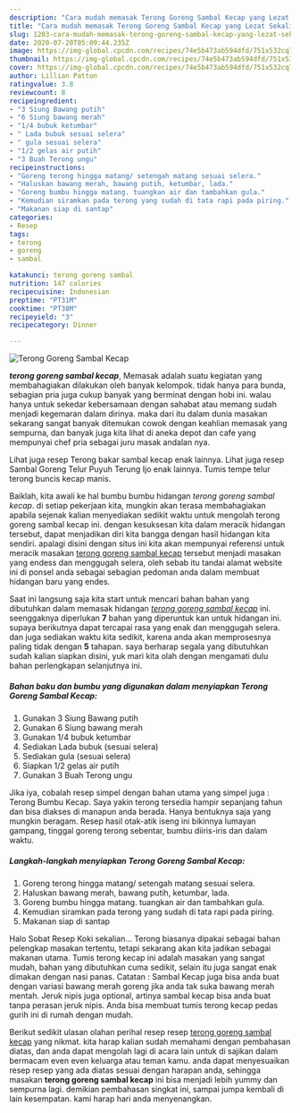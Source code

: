 ```yaml
---
description: "Cara mudah memasak Terong Goreng Sambal Kecap yang Lezat Sekali"
title: "Cara mudah memasak Terong Goreng Sambal Kecap yang Lezat Sekali"
slug: 1203-cara-mudah-memasak-terong-goreng-sambal-kecap-yang-lezat-sekali
date: 2020-07-20T05:09:44.235Z
image: https://img-global.cpcdn.com/recipes/74e5b473ab594dfd/751x532cq70/terong-goreng-sambal-kecap-foto-resep-utama.jpg
thumbnail: https://img-global.cpcdn.com/recipes/74e5b473ab594dfd/751x532cq70/terong-goreng-sambal-kecap-foto-resep-utama.jpg
cover: https://img-global.cpcdn.com/recipes/74e5b473ab594dfd/751x532cq70/terong-goreng-sambal-kecap-foto-resep-utama.jpg
author: Lillian Patton
ratingvalue: 3.8
reviewcount: 8
recipeingredient:
- "3 Siung Bawang putih"
- "6 Siung bawang merah"
- "1/4 bubuk ketumbar"
- " Lada bubuk sesuai selera"
- " gula sesuai selera"
- "1/2 gelas air putih"
- "3 Buah Terong ungu"
recipeinstructions:
- "Goreng terong hingga matang/ setengah matang sesuai selera."
- "Haluskan bawang merah, bawang putih, ketumbar, lada."
- "Goreng bumbu hingga matang. tuangkan air dan tambahkan gula."
- "Kemudian siramkan pada terong yang sudah di tata rapi pada piring."
- "Makanan siap di santap"
categories:
- Resep
tags:
- terong
- goreng
- sambal

katakunci: terong goreng sambal 
nutrition: 147 calories
recipecuisine: Indonesian
preptime: "PT31M"
cooktime: "PT38M"
recipeyield: "3"
recipecategory: Dinner

---
```



![Terong Goreng Sambal Kecap](https://img-global.cpcdn.com/recipes/74e5b473ab594dfd/751x532cq70/terong-goreng-sambal-kecap-foto-resep-utama.jpg)

<b><i>terong goreng sambal kecap</i></b>, Memasak adalah suatu kegiatan yang membahagiakan dilakukan oleh banyak kelompok. tidak hanya para bunda, sebagian pria juga cukup banyak yang berminat dengan hobi ini. walau hanya untuk sekedar kebersamaan dengan sahabat atau memang sudah menjadi kegemaran dalam dirinya. maka dari itu dalam dunia masakan sekarang sangat banyak ditemukan cowok dengan keahlian memasak yang sempurna, dan banyak juga kita lihat di aneka depot dan cafe yang mempunyai chef pria sebagai juru masak andalan nya.

Lihat juga resep Terong bakar sambal kecap enak lainnya. Lihat juga resep Sambal Goreng Telur Puyuh Terung Ijo enak lainnya. Tumis tempe telur terong buncis kecap manis.

Baiklah, kita awali ke hal bumbu bumbu hidangan <i>terong goreng sambal kecap</i>. di setiap pekerjaan kita, mungkin akan terasa membahagiakan apabila sejenak kalian menyediakan sedikit waktu untuk mengolah terong goreng sambal kecap ini. dengan kesuksesan kita dalam meracik hidangan tersebut, dapat menjadikan diri kita bangga dengan hasil hidangan kita sendiri. apalagi disini dengan situs ini kita akan mempunyai referensi untuk meracik masakan <u>terong goreng sambal kecap</u> tersebut menjadi masakan yang endess dan menggugah selera, oleh sebab itu tandai alamat website ini di ponsel anda sebagai sebagian pedoman anda dalam membuat hidangan baru yang endes.


Saat ini langsung saja kita start untuk mencari bahan bahan yang dibutuhkan dalam memasak hidangan <u><i>terong goreng sambal kecap</i></u> ini. seenggaknya diperlukan <b>7</b> bahan yang diperuntuk kan untuk hidangan ini. supaya berikutnya dapat tercapai rasa yang enak dan menggugah selera. dan juga sediakan waktu kita sedikit, karena anda akan memprosesnya paling tidak dengan <b>5</b> tahapan. saya berharap segala yang dibutuhkan sudah kalian siapkan disini, yuk mari kita olah dengan mengamati dulu bahan perlengkapan selanjutnya ini.

<!--inarticleads1-->

##### Bahan baku dan bumbu yang digunakan dalam menyiapkan Terong Goreng Sambal Kecap:

1. Gunakan 3 Siung Bawang putih
1. Gunakan 6 Siung bawang merah
1. Gunakan 1/4 bubuk ketumbar
1. Sediakan  Lada bubuk (sesuai selera)
1. Sediakan  gula (sesuai selera)
1. Siapkan 1/2 gelas air putih
1. Gunakan 3 Buah Terong ungu


Jika iya, cobalah resep simpel dengan bahan utama yang simpel juga : Terong Bumbu Kecap. Saya yakin terong tersedia hampir sepanjang tahun dan bisa diakses di manapun anda berada. Hanya bentuknya saja yang mungkin beragam. Resep hasil otak-atik iseng ini bikinnya lumayan gampang, tinggal goreng terong sebentar, bumbu diiris-iris dan dalam waktu. 

<!--inarticleads2-->

##### Langkah-langkah menyiapkan Terong Goreng Sambal Kecap:

1. Goreng terong hingga matang/ setengah matang sesuai selera.
1. Haluskan bawang merah, bawang putih, ketumbar, lada.
1. Goreng bumbu hingga matang. tuangkan air dan tambahkan gula.
1. Kemudian siramkan pada terong yang sudah di tata rapi pada piring.
1. Makanan siap di santap


Halo Sobat Resep Koki sekalian… Terong biasanya dipakai sebagai bahan pelengkap masakan tertentu, tetapi sekarang akan kita jadikan sebagai makanan utama. Tumis terong kecap ini adalah masakan yang sangat mudah, bahan yang dibutuhkan cuma sedikit, selain itu juga sangat enak dimakan dengan nasi panas. Catatan : Sambal Kecap juga bisa anda buat dengan variasi bawang merah goreng jika anda tak suka bawang merah mentah. Jeruk nipis juga optional, artinya sambal kecap bisa anda buat tanpa perasan jeruk nipis. Anda bisa membuat tumis terong kecap pedas gurih ini di rumah dengan mudah. 

Berikut sedikit ulasan olahan perihal resep resep <u>terong goreng sambal kecap</u> yang nikmat. kita harap kalian sudah memahami dengan pembahasan diatas, dan anda dapat mengolah lagi di acara lain untuk di sajikan dalam bermacam even even keluarga atau teman kamu. anda dapat menyesuaikan resep resep yang ada diatas sesuai dengan harapan anda, sehingga masakan <b>terong goreng sambal kecap</b> ini bisa menjadi lebih yummy dan sempurna lagi. demikian pembahasan singkat ini, sampai jumpa kembali di lain kesempatan. kami harap hari anda menyenangkan.
